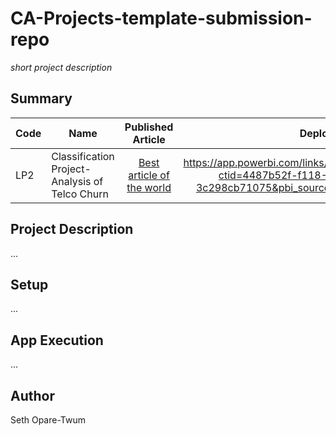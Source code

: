 # CA-Projects-template-submission-repo
*short project description*

## Summary
| Code      | Name        | Published Article |  Deployed Power BI |
|-----------|-------------|:-------------:|------:|
| LP2 | Classification Project-Analysis of Telco Churn |  [Best article of the world](/) | https://app.powerbi.com/links/QmyRZrlBGf?ctid=4487b52f-f118-4830-b49d-3c298cb71075&pbi_source=linkShare(/) |

## Project Description
...

## Setup
...

## App Execution
...

## Author
Seth Opare-Twum


